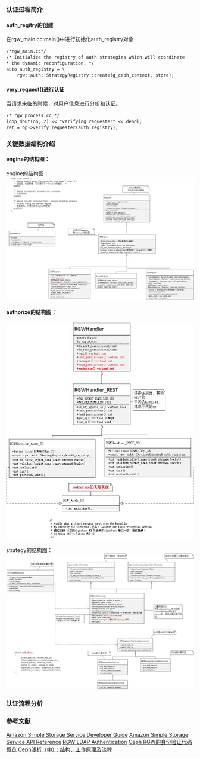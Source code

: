 ### 认证过程简介

#### **auth_regitry的创建**  

在rgw_main.cc:main()中进行初始化auth_registry对象  

```
/*rgw_main.cc*/
/* Initialize the registry of auth strategies which will coordinate
* the dynamic reconfiguration. */
auto auth_registry = \
    rgw::auth::StrategyRegistry::create(g_ceph_context, store);
```

#### **very_request()进行认证**

当请求来临的时候，对用户信息进行分析和认证。  

```
/* rgw_process.cc */
ldpp_dout(op, 2) << "verifying requester" << dendl;
ret = op->verify_requester(auth_registry);
```

### 关键数据结构介绍

#### engine的结构图：
engine的结构图：
![avatar](./pic/auth/engine.png)

#### authorize的结构图：
![avatar](./pic/auth/authorize.png)

strategy的结构图：
![avatar](./pic/auth/strategy.png)

### 认证流程分析



### 参考文献

[Amazon Simple Storage Service Developer Guide](https://docs.aws.amazon.com/AmazonS3/latest/dev/s3-dg.pdf)
[Amazon Simple Storage Service API Reference](https://docs.aws.amazon.com/AmazonS3/latest/API/s3-api.pdf)
[RGW LDAP Authentication](http://docs.ceph.com/docs/master/radosgw/ldap-auth/)
[Ceph RGW的身份验证代码概览](http://sealblog.com/2018/03/02/rgw-auth/)
[Ceph浅析（中）：结构、工作原理及流程](https://my.oschina.net/wdyoschina/blog/709198)